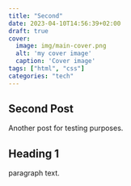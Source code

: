 ```yaml
---
title: "Second"
date: 2023-04-10T14:56:39+02:00
draft: true
cover:
  image: img/main-cover.png
  alt: 'my cover image'
  caption: 'Cover image'
tags: ["html", "css"]
categories: "tech"
---
```


## Second Post

Another post for testing purposes.

## Heading 1

paragraph text.
